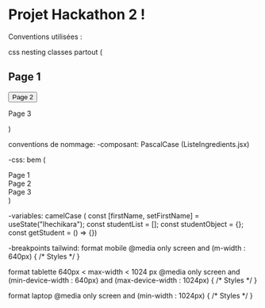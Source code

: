 # Projet Hackathon 2 !

Conventions utilisées :

css nesting
classes partout (<div class="menu">
<h2 class="menu__h2">Page 1</h2>
<button class="menu__button  menu__button--is-selected">Page 2</button>
<p class="menu__p">Page 3</p>
</div>)

conventions de nommage: 
-composant: PascalCase (ListeIngredients.jsx)

-css: bem (<div class="menu">
<div class="menu__item">Page 1</div>
<div class="menu__item  menu__item--is-open">Page 2</div>
<div class="menu__item">Page 3</div>
</div>)

-variables: camelCase ( const [firstName, setFirstName] = useState("Ihechikara");
const studentList = [];
const studentObject = {};
const getStudent = () => {})

-breakpoints tailwind:
format mobile
@media only screen and (m-width : 640px) {
/* Styles */
}


format tablette 640px < max-width < 1024 px
@media only screen and (min-device-width : 640px) and (max-device-width : 1024px) {
/* Styles */
}


format laptop
@media only screen and (min-width : 1024px) {
/* Styles */
}